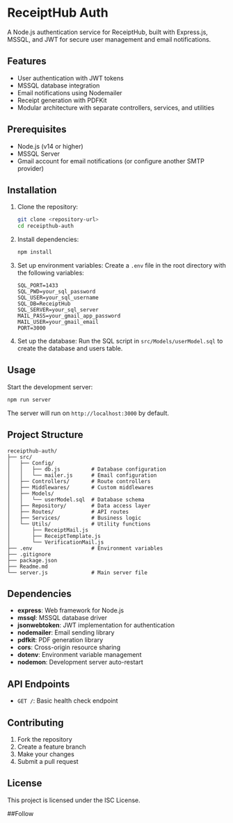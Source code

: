 # ReceiptHub Auth

A Node.js authentication service for ReceiptHub, built with Express.js, MSSQL, and JWT for secure user management and email notifications.

## Features

- User authentication with JWT tokens
- MSSQL database integration
- Email notifications using Nodemailer
- Receipt generation with PDFKit
- Modular architecture with separate controllers, services, and utilities

## Prerequisites

- Node.js (v14 or higher)
- MSSQL Server
- Gmail account for email notifications (or configure another SMTP provider)

## Installation

1. Clone the repository:
   ```bash
   git clone <repository-url>
   cd receipthub-auth
   ```

2. Install dependencies:
   ```bash
   npm install
   ```

3. Set up environment variables:
   Create a `.env` file in the root directory with the following variables:
   ```
   SQL_PORT=1433
   SQL_PWD=your_sql_password
   SQL_USER=your_sql_username
   SQL_DB=ReceiptHub
   SQL_SERVER=your_sql_server
   MAIL_PASS=your_gmail_app_password
   MAIL_USER=your_gmail_email
   PORT=3000
   ```

4. Set up the database:
   Run the SQL script in `src/Models/userModel.sql` to create the database and users table.

## Usage

Start the development server:
```bash
npm run server
```

The server will run on `http://localhost:3000` by default.

## Project Structure

```
receipthub-auth/
├── src/
│   ├── Config/
│   │   ├── db.js          # Database configuration
│   │   └── mailer.js      # Email configuration
│   ├── Controllers/       # Route controllers
│   ├── Middlewares/       # Custom middlewares
│   ├── Models/
│   │   └── userModel.sql  # Database schema
│   ├── Repository/        # Data access layer
│   ├── Routes/            # API routes
│   ├── Services/          # Business logic
│   └── Utils/             # Utility functions
│       ├── ReceiptMail.js
│       ├── ReceiptTemplate.js
│       └── VerificationMail.js
├── .env                   # Environment variables
├── .gitignore
├── package.json
├── Readme.md
└── server.js              # Main server file
```

## Dependencies

- **express**: Web framework for Node.js
- **mssql**: MSSQL database driver
- **jsonwebtoken**: JWT implementation for authentication
- **nodemailer**: Email sending library
- **pdfkit**: PDF generation library
- **cors**: Cross-origin resource sharing
- **dotenv**: Environment variable management
- **nodemon**: Development server auto-restart

## API Endpoints

- `GET /`: Basic health check endpoint

## Contributing

1. Fork the repository
2. Create a feature branch
3. Make your changes
4. Submit a pull request

## License

This project is licensed under the ISC License.

##Follow
 
